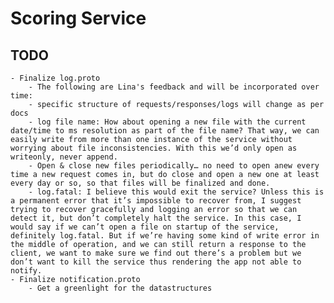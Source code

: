 # Scoring Service 

## TODO

    - Finalize log.proto
        - The following are Lina's feedback and will be incorporated over time:
        - specific structure of requests/responses/logs will change as per docs
        - log file name: How about opening a new file with the current date/time to ms resolution as part of the file name? That way, we can easily write from more than one instance of the service without worrying about file inconsistencies. With this we’d only open as writeonly, never append.
        - Open & close new files periodically… no need to open anew every time a new request comes in, but do close and open a new one at least every day or so, so that files will be finalized and done.
        - log.fatal: I believe this would exit the service? Unless this is a permanent error that it’s impossible to recover from, I suggest trying to recover gracefully and logging an error so that we can detect it, but don’t completely halt the service. In this case, I would say if we can’t open a file on startup of the service, definitely log.fatal. But if we’re having some kind of write error in the middle of operation, and we can still return a response to the client, we want to make sure we find out there’s a problem but we don’t want to kill the service thus rendering the app not able to notify.
    - Finalize notification.proto
        - Get a greenlight for the datastructures
